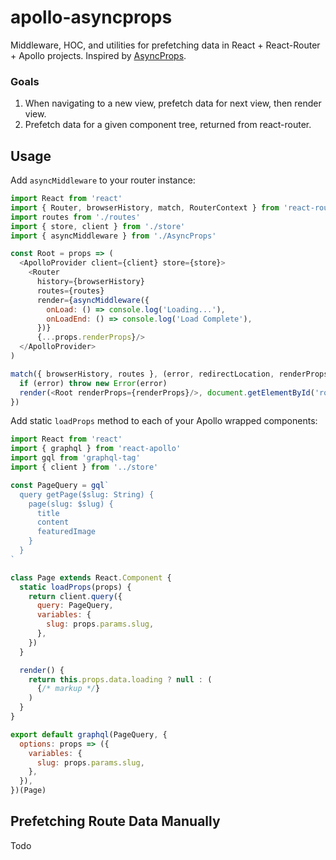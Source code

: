 # apollo-asyncprops
Middleware, HOC, and utilities for prefetching data in React + React-Router + Apollo projects. Inspired by [AsyncProps](https://github.com/ryanflorence/async-props).

### Goals
1. When navigating to a new view, prefetch data for next view, then render view.
2. Prefetch data for a given component tree, returned from react-router.

## Usage
Add `asyncMiddleware` to your router instance:
```javascript
import React from 'react'
import { Router, browserHistory, match, RouterContext } from 'react-router'
import routes from './routes'
import { store, client } from './store'
import { asyncMiddleware } from './AsyncProps'

const Root = props => (
  <ApolloProvider client={client} store={store}>
    <Router
      history={browserHistory}
      routes={routes}
      render={asyncMiddleware({
        onLoad: () => console.log('Loading...'),
        onLoadEnd: () => console.log('Load Complete'),
      })}
      {...props.renderProps}/>
  </ApolloProvider>
)

match({ browserHistory, routes }, (error, redirectLocation, renderProps) => {
  if (error) throw new Error(error)
  render(<Root renderProps={renderProps}/>, document.getElementById('root'))
})
```
Add static `loadProps` method to each of your Apollo wrapped components:
```javascript
import React from 'react'
import { graphql } from 'react-apollo'
import gql from 'graphql-tag'
import { client } from '../store'

const PageQuery = gql`
  query getPage($slug: String) {
    page(slug: $slug) {
      title
      content
      featuredImage
    }
  }
`

class Page extends React.Component {
  static loadProps(props) {
    return client.query({
      query: PageQuery,
      variables: {
        slug: props.params.slug,
      },
    })
  }

  render() {
    return this.props.data.loading ? null : (
      {/* markup */}
    )
  }
}

export default graphql(PageQuery, {
  options: props => ({
    variables: {
      slug: props.params.slug,
    },
  }),
})(Page)
```

## Prefetching Route Data Manually
Todo
